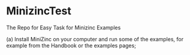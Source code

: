 # MinizincTest

The Repo for Easy Task for Minizinc Examples

(a) Install MiniZinc on your computer and run some of the examples, for example from the Handbook or the examples pages;

